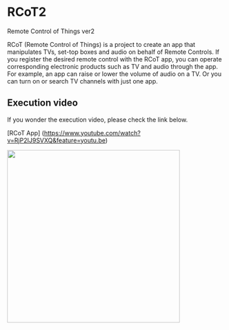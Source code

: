 # RCoT2
Remote Control of Things ver2

RCoT (Remote Control of Things) is a project to create an app that manipulates TVs, set-top boxes and audio on behalf of Remote Controls. 
If you register the desired remote control with the RCoT app, you can operate corresponding electronic products such as TV and audio through the app. 
For example, an app can raise or lower the volume of audio on a TV. Or you can turn on or search TV channels with just one app.

## Execution video
If you wonder the execution video, please check the link below.

[RCoT App] (https://www.youtube.com/watch?v=RjP2IJ9SVXQ&feature=youtu.be)

<div>
  <img width="400" src="https://user-images.githubusercontent.com/39071676/77817578-3ff9b900-710f-11ea-9c8e-8c1525327f87.PNG">
</div>
